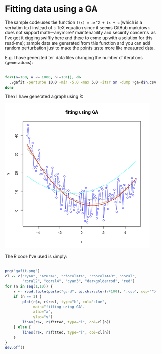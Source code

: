 Fitting data using a GA
=======================

The sample code uses the function `f(x) = ax^2 + bx + c` (which is a verbatim text instead of a TeX equation since it seems GitHub markdown does not support math—anymore? maintenability and security concerns, as I've got it digging swiftly here and there to come up with a solution for this read-me); sample data are generated from this function and you can add random perturbation just to make the points taste more like measured data.

E.g. I have generated ten data files changing the number of iterations (generations):

```bash

for((n=100; n <= 1000; n+=100)); do
  ./gafit -perturbe 10.0 -min -5.0 -max 5.0 -iter $n -dump >ga-d$n.csv
done

```

Then I have generated a graph using R:

![graph of fitted data](img/gafit.png)


The R code I've used is simply:


```R

png("gafit.png")
cl <- c("cyan", "azure4", "chocolate", "chocolate3", "coral",
        "coral2", "coral4", "cyan3", "darkgoldenrod", "red")
for (n in seq(1,10)) {
    r <- read.table(paste("ga-d", as.character(n*100), ".csv", sep=""), header=T, sep=" ")
    if (n == 1) {
        plot(r$x, r$real, type="b", col="blue",
             main="fitting using GA",
             xlab="x",
             ylab="y")
        lines(r$x, r$fitted, type="l", col=cl[n])
    } else {
        lines(r$x, r$fitted, type="l", col=cl[n])
    }
}
dev.off()

```

